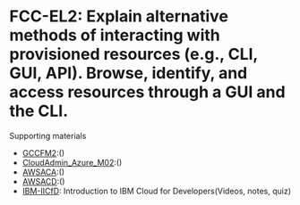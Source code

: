 # FCC-EL2: Explain alternative methods of interacting with provisioned resources (e.g., CLI, GUI, API). Browse, identify, and access resources through a GUI and the CLI. 

Supporting materials

* [GCCFM2]():()
* [CloudAdmin_Azure_M02]():()
* [AWSACA]():()
* [AWSACD]():()
* [IBM-IICfD](../../../Materials/IBM-IICfD.md): Introduction to IBM Cloud for Developers(Videos, notes, quiz)

													
